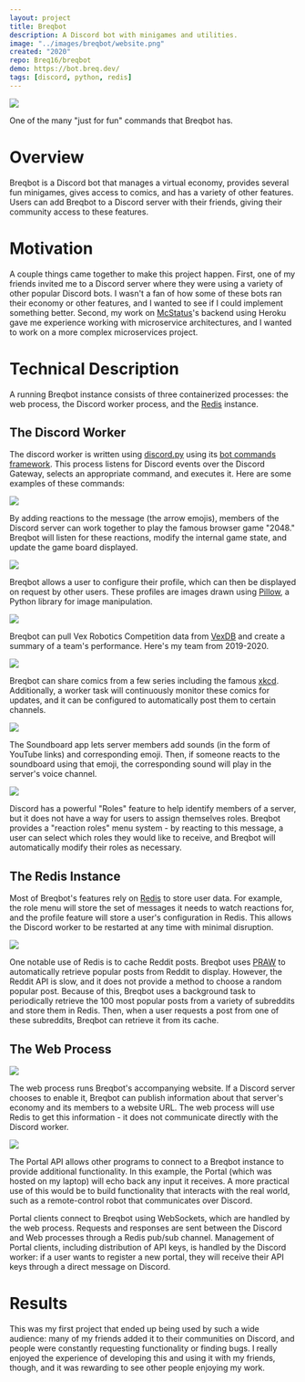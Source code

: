 ```yaml
---
layout: project
title: Breqbot
description: A Discord bot with minigames and utilities.
image: "../images/breqbot/website.png"
created: "2020"
repo: Breq16/breqbot
demo: https://bot.breq.dev/
tags: [discord, python, redis]
---
```


![](../images/breqbot/8ball.png)

<Caption>
One of the many "just for fun" commands that Breqbot has.
</Caption>

# Overview

Breqbot is a Discord bot that manages a virtual economy, provides several fun minigames, gives access to comics, and has a variety of other features. Users can add Breqbot to a Discord server with their friends, giving their community access to these features.

# Motivation

A couple things came together to make this project happen. First, one of my friends invited me to a Discord server where they were using a variety of other popular Discord bots. I wasn't a fan of how some of these bots ran their economy or other features, and I wanted to see if I could implement something better. Second, my work on [McStatus](/projects/mcstatus/)'s backend using Heroku gave me experience working with microservice architectures, and I wanted to work on a more complex microservices project.

# Technical Description

A running Breqbot instance consists of three containerized processes: the web process, the Discord worker process, and the [Redis](https://redis.io/) instance.

## The Discord Worker

The discord worker is written using [discord.py](https://github.com/Rapptz/discord.py/) using its [bot commands framework](https://discordpy.readthedocs.io/en/latest/ext/commands/index.html). This process listens for Discord events over the Discord Gateway, selects an appropriate command, and executes it. Here are some examples of these commands:

![](../images/breqbot/2048.png)

By adding reactions to the message (the arrow emojis), members of the Discord server can work together to play the famous browser game "2048." Breqbot will listen for these reactions, modify the internal game state, and update the game board displayed.

![](../images/breqbot/profile.png)

Breqbot allows a user to configure their profile, which can then be displayed on request by other users. These profiles are images drawn using [Pillow](https://pillow.readthedocs.io/en/stable/), a Python library for image manipulation.

![](../images/breqbot/vex.png)

Breqbot can pull Vex Robotics Competition data from [VexDB](https://vexdb.io/) and create a summary of a team's performance. Here's my team from 2019-2020.

![](../images/breqbot/xkcd.png)

Breqbot can share comics from a few series including the famous [xkcd](https://xkcd.com/). Additionally, a worker task will continuously monitor these comics for updates, and it can be configured to automatically post them to certain channels.

![](../images/breqbot/soundboard.png)

The Soundboard app lets server members add sounds (in the form of YouTube links) and corresponding emoji. Then, if someone reacts to the soundboard using that emoji, the corresponding sound will play in the server's voice channel.

![](../images/breqbot/roles.png)

Discord has a powerful "Roles" feature to help identify members of a server, but it does not have a way for users to assign themselves roles. Breqbot provides a "reaction roles" menu system - by reacting to this message, a user can select which roles they would like to receive, and Breqbot will automatically modify their roles as necessary.

## The Redis Instance

Most of Breqbot's features rely on [Redis](https://redis.io/) to store user data. For example, the role menu will store the set of messages it needs to watch reactions for, and the profile feature will store a user's configuration in Redis. This allows the Discord worker to be restarted at any time with minimal disruption.

![](../images/breqbot/reddit.png)

One notable use of Redis is to cache Reddit posts. Breqbot uses [PRAW](https://praw.readthedocs.io/en/latest/) to automatically retrieve popular posts from Reddit to display. However, the Reddit API is slow, and it does not provide a method to choose a random popular post. Because of this, Breqbot uses a background task to periodically retrieve the 100 most popular posts from a variety of subreddits and store them in Redis. Then, when a user requests a post from one of these subreddits, Breqbot can retrieve it from its cache.

## The Web Process

![](../images/breqbot/website.png)

The web process runs Breqbot's accompanying website. If a Discord server chooses to enable it, Breqbot can publish information about that server's economy and its members to a website URL. The web process will use Redis to get this information - it does not communicate directly with the Discord worker.

![](../images/breqbot/portal.png)

The Portal API allows other programs to connect to a Breqbot instance to provide additional functionality. In this example, the Portal (which was hosted on my laptop) will echo back any input it receives. A more practical use of this would be to build functionality that interacts with the real world, such as a remote-control robot that communicates over Discord.

Portal clients connect to Breqbot using WebSockets, which are handled by the web process. Requests and responses are sent between the Discord and Web processes through a Redis pub/sub channel. Management of Portal clients, including distribution of API keys, is handled by the Discord worker: if a user wants to register a new portal, they will receive their API keys through a direct message on Discord.

# Results

This was my first project that ended up being used by such a wide audience: many of my friends added it to their communities on Discord, and people were constantly requesting functionality or finding bugs. I really enjoyed the experience of developing this and using it with my friends, though, and it was rewarding to see other people enjoying my work.
